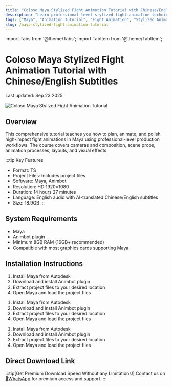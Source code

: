 ```yaml
---
title: "Coloso Maya Stylized Fight Animation Tutorial with Chinese/English Subtitles"
description: "Learn professional-level stylized fight animation techniques in Maya with this comprehensive tutorial featuring Chinese and English subtitles."
tags: ["Maya", "Animation Tutorial", "Fight Animation", "Stylized Animation", "Chinese Subtitles", "3D Animation"]
slug: /maya-stylized-fight-animation-tutorial
---
```


import Tabs from '@theme/Tabs';
import TabItem from '@theme/TabItem';

# Coloso Maya Stylized Fight Animation Tutorial with Chinese/English Subtitles

Last updated: Sep 23 2025

![Coloso Maya Stylized Fight Animation Tutorial](https://www.gfxcamp.com/wp-content/uploads/2025/09/Unleash-the-Action-Crafting-Stylized-Fight-Sequences.jpg)

## Overview

This comprehensive tutorial teaches you how to plan, animate, and polish high-impact fight animations in Maya using professional-level production workflows. The course covers cameras and composition, scene props, animation processes, layouts, and visual effects.

:::tip Key Features
- Format: TS
- Project Files: Includes project files
- Software: Maya, Animbot
- Resolution: HD 1920×1080
- Duration: 14 hours 27 minutes
- Language: English audio with AI-translated Chinese/English subtitles
- Size: 18.9GB
:::

## System Requirements

- Maya
- Animbot plugin
- Minimum 8GB RAM (16GB+ recommended)
- Compatible with most graphics cards supporting Maya

## Installation Instructions

<Tabs>
<TabItem value="windows" label="Windows">

1. Install Maya from Autodesk
2. Download and install Animbot plugin
3. Extract project files to your desired location
4. Open Maya and load the project files

</TabItem>
<TabItem value="mac" label="Mac">

1. Install Maya from Autodesk
2. Download and install Animbot plugin
3. Extract project files to your desired location
4. Open Maya and load the project files

</TabItem>
<TabItem value="linux" label="Linux">

1. Install Maya from Autodesk
2. Download and install Animbot plugin
3. Extract project files to your desired location
4. Open Maya and load the project files

</TabItem>
</Tabs>

## Direct Download Link
:::tip[Get Premium Download Speed Without any Limitations!]
Contact us on [💬WhatsApp](https://wa.me/+8613237610083) for premium  access and support.
:::